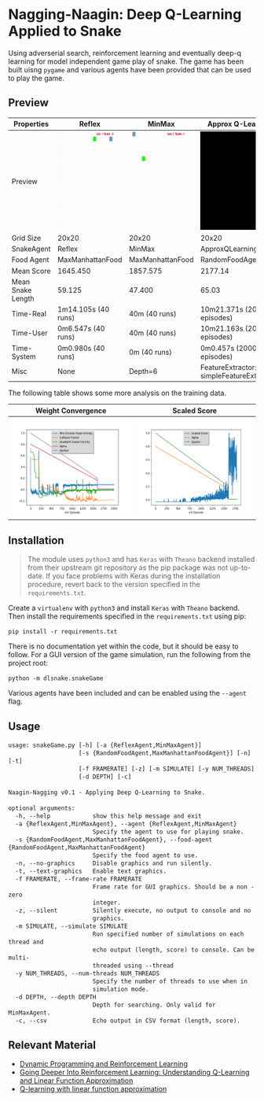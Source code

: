# Nagging-Naagin: Deep Q-Learning Applied to Snake

Using adverserial search, reinforcement learning and eventually deep-q learning for model independent game play of snake. The game has been built uisng `pygame` and various agents have been provided that can be used to play the game.

## Preview

Properties|Reflex | MinMax| Approx Q-Learning|
|----------|-------------|-------------|----------|
|Preview    |<img src="preview/01.gif" height="200" alt="A Simple Reflex-Agent playing Snake">|<img src="preview/02.gif" height="200" alt="A Simple MinMax-Agent playing Snake">|<img src="preview/04.gif" height="200" alt="A Simple MinMax-Agent playing Snake">|
|Grid Size| 20x20 | 20x20| 20x20|
SnakeAgent| Reflex| MinMax| ApproxQLearning|
Food Agent| MaxManhattanFood|MaxManhattanFood| RandomFoodAgent|
Mean Score| 1645.450|1857.575| 2177.14|
Mean Snake Length | 59.125| 47.400| 65.03
Time-Real | 1m14.105s (40 runs) | 40m (40 runs)| 10m21.371s (2000 episodes)
Time-User | 0m6.547s  (40 runs)| 40m (40 runs)| 10m21.163s (2000 episodes)
Time-System | 0m0.980s  (40 runs)| 0m (40 runs)|0m0.457s (2000 episodes)
Misc| None|  Depth=6| FeatureExtractor: simpleFeatureExtractor4|


The following table shows some more analysis on the training data.

|Weight Convergence| Scaled Score |
|------------------|-------------|
|<img src="preview/ApproxQL_feat4_20x20_2000_weights.png" height="200" alt="A Simple Reflex-Agent playing Snake">|<img src="preview/ApproxQL_feat4_20x20_2000.png" height="200" alt="A Simple Reflex-Agent playing Snake">
## Installation
>The module uses `python3` and has `Keras` with `Theano` backend installed from their upstream git repository as the pip package was not up-to-date. If you face problems with Keras during the installation procedure, revert back to the version specified in the `requirements.txt`. 

Create a `virtualenv` with `python3` and install `Keras` with `Theano` backend. Then install the requirements specified in the `requirements.txt` using pip:

    pip install -r requirements.txt

There is no documentation yet within the code, but it should be easy to follow. For a GUI version of the game simulation, run the following from the project root:

    python -m dlsnake.snakeGame

Various agents have been included and can be enabled using the `--agent` flag.

## Usage
```
usage: snakeGame.py [-h] [-a {ReflexAgent,MinMaxAgent}]
                    [-s {RandomFoodAgent,MaxManhattanFoodAgent}] [-n] [-t]
                    [-f FRAMERATE] [-z] [-m SIMULATE] [-y NUM_THREADS]
                    [-d DEPTH] [-c]

Naagin-Nagging v0.1 - Applying Deep Q-Learning to Snake.

optional arguments:
  -h, --help            show this help message and exit
  -a {ReflexAgent,MinMaxAgent}, --agent {ReflexAgent,MinMaxAgent}
                        Specify the agent to use for playing snake.
  -s {RandomFoodAgent,MaxManhattanFoodAgent}, --food-agent {RandomFoodAgent,MaxManhattanFoodAgent}
                        Specify the food agent to use.
  -n, --no-graphics     Disable graphics and run silently.
  -t, --text-graphics   Enable text graphics.
  -f FRAMERATE, --frame-rate FRAMERATE
                        Frame rate for GUI graphics. Should be a non - zero
                        integer.
  -z, --silent          Silently execute, no output to console and no
                        graphics.
  -m SIMULATE, --simulate SIMULATE
                        Run specified number of simulations on each thread and
                        echo output (length, score) to console. Can be multi-
                        threaded using --thread
  -y NUM_THREADS, --num-threads NUM_THREADS
                        Specify the number of threads to use when in
                        simulation mode.
  -d DEPTH, --depth DEPTH
                        Depth for searching. Only valid for MinMaxAgent.
  -c, --csv             Echo output in CSV format (length, score).

```

## Relevant Material 
  - [Dynamic Programming and Reinforcement Learning](http://research.cs.rutgers.edu/~thomaswa/pub/Geramifard13Tutorial.pdf)
  - [Going Deeper Into Reinforcement Learning: Understanding Q-Learning and Linear Function Approximation](https://danieltakeshi.github.io/2016/10/31/going-deeper-into-reinforcement-learning-understanding-q-learning-and-linear-function-approximation/)
  - [Q-learning with linear function approximation](https://pdfs.semanticscholar.org/e0ea/3bae8168d74b0256882926bcb38f2252ab63.pdf)